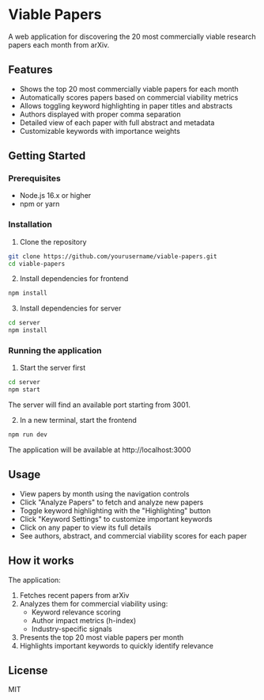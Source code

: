 # Viable Papers

A web application for discovering the 20 most commercially viable research papers each month from arXiv.

## Features

- Shows the top 20 most commercially viable papers for each month
- Automatically scores papers based on commercial viability metrics
- Allows toggling keyword highlighting in paper titles and abstracts
- Authors displayed with proper comma separation
- Detailed view of each paper with full abstract and metadata
- Customizable keywords with importance weights

## Getting Started

### Prerequisites

- Node.js 16.x or higher
- npm or yarn

### Installation

1. Clone the repository
```bash
git clone https://github.com/yourusername/viable-papers.git
cd viable-papers
```

2. Install dependencies for frontend
```bash
npm install
```

3. Install dependencies for server
```bash
cd server
npm install
```

### Running the application

1. Start the server first
```bash
cd server
npm start
```

The server will find an available port starting from 3001.

2. In a new terminal, start the frontend
```bash
npm run dev
```

The application will be available at http://localhost:3000

## Usage

- View papers by month using the navigation controls
- Click "Analyze Papers" to fetch and analyze new papers
- Toggle keyword highlighting with the "Highlighting" button
- Click "Keyword Settings" to customize important keywords
- Click on any paper to view its full details
- See authors, abstract, and commercial viability scores for each paper

## How it works

The application:
1. Fetches recent papers from arXiv
2. Analyzes them for commercial viability using:
   - Keyword relevance scoring
   - Author impact metrics (h-index)
   - Industry-specific signals
3. Presents the top 20 most viable papers per month
4. Highlights important keywords to quickly identify relevance

## License

MIT 